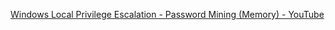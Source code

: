 [Windows Local Privilege Escalation - Password Mining (Memory) - YouTube](https://www.youtube.com/watch?v=UJ3rK8PyY_w&list=PLjG9EfEtwbvIrGFTx4XctK8IxkUJkAEqP&index=10)